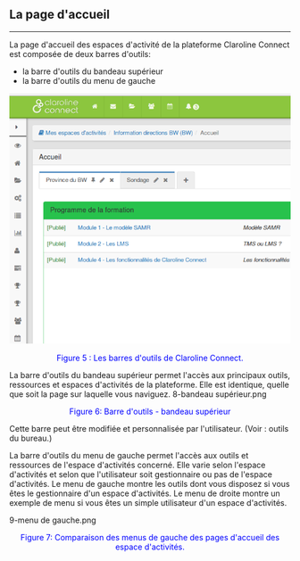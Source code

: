 
## La page d'accueil

---

La page d'accueil des espaces d'activité de la plateforme Claroline Connect est composée de deux barres d'outils:

* la barre d'outils du bandeau supérieur
* la barre d'outils du menu de gauche

![barre d'outils.png](images/barres_outils.png)
<p style="text-align: center; color: blue">Figure 5 : Les barres d'outils de Claroline Connect.</p>

La barre d'outils du bandeau supérieur permet l'accès aux principaux outils, ressources et espaces d'activités de la plateforme.
Elle est identique, quelle que soit la page sur laquelle vous naviguez.
8-bandeau supérieur.png
<p style="text-align: center; color: blue">Figure 6: Barre d'outils - bandeau supérieur</p>

Cette barre peut être modifiée et personnalisée par l'utilisateur. (Voir : outils du bureau.)

La barre d'outils du menu de gauche permet l'accès aux outils et ressources de l'espace d'activités concerné. Elle varie selon l'espace d'activités et selon que l'utilisateur soit gestionnaire ou pas de l'espace d'activités.
Le menu de gauche montre les outils dont vous disposez si vous êtes le gestionnaire d'un espace d'activités.
Le menu de droite montre un exemple de menu si vous êtes un simple utilisateur d'un espace d'activités.

9-menu de gauche.png
<p style="text-align: center; color: blue">Figure 7: Comparaison des menus de gauche des pages d'accueil des espace d'activités.</p>
